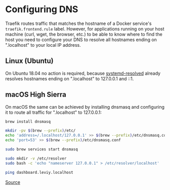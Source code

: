 # Configuring DNS

Traefik routes traffic that matches the hostname of a Docker service's 
`traefik.frontend.rule` label. However, for applications running on your host
machine (curl, wget, the browser, etc.) to be able to know where to find the
host you need to configure your DNS to resolve all hostnames ending on
".localhost" to your local IP address.

## Linux (Ubuntu)

On Ubuntu 18.04 no action is required, because [systemd-resolved](https://manpages.ubuntu.com/manpages/bionic/man8/systemd-resolved.service.8.html)
already resolves hostnames ending on ".localhost" to 127.0.0.1 and ::1.

## macOS High Sierra

On macOS the same can be achieved by installing dnsmasq and configuring it to
route all traffic for ".localhost" to 127.0.0.1:

```bash
brew install dnsmasq

mkdir -pv $(brew --prefix)/etc/
echo 'address=/.localhost/127.0.0.1' >> $(brew --prefix)/etc/dnsmasq.conf
echo 'port=53' >> $(brew --prefix)/etc/dnsmasq.conf

sudo brew services start dnsmasq

sudo mkdir -v /etc/resolver
sudo bash -c 'echo "nameserver 127.0.0.1" > /etc/resolver/localhost'

ping dashboard.leviy.localhost
```

[Source](https://medium.com/@kharysharpe/automatic-local-domains-setting-up-dnsmasq-for-macos-high-sierra-using-homebrew-caf767157e43)
